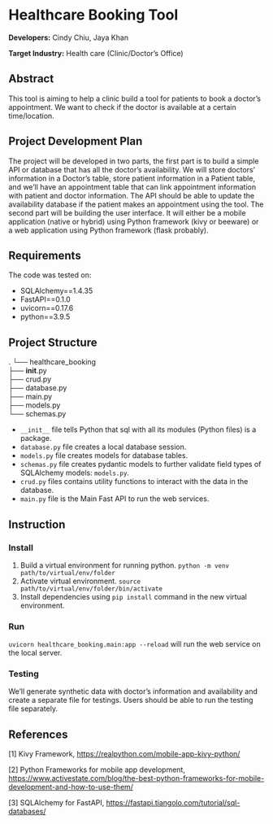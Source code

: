 # Healthcare Booking Tool

**Developers:** Cindy Chiu, Jaya Khan 

**Target Industry:** Health care (Clinic/Doctor’s Office)

## Abstract
This tool is aiming to help a clinic build a tool for patients to book a doctor’s appointment. We want to check if the doctor is available at a certain time/location. 

## Project Development Plan 
The project will be developed in two parts, the first part is to build a simple API or database that has all the doctor’s availability. We will store doctors’ information in a Doctor’s table, store patient information in a Patient table, and we’ll have an appointment table that can link appointment information with patient and doctor information. The API should be able to update the availability database if the patient makes an appointment using the tool. The second part will be building the user interface. It will either be a mobile application (native or hybrid) using Python framework (kivy or beeware) or a web application using Python framework (flask probably). 

## Requirements
The code was tested on:
- SQLAlchemy==1.4.35
- FastAPI==0.1.0
- uvicorn==0.17.6
- python==3.9.5

## Project Structure

.
└── healthcare_booking                                                                        
    ├── __init__.py                                   
    ├── crud.py                                      
    ├── database.py                                  
    ├── main.py                                              
    ├── models.py                                        
    └── schemas.py                                  


* `__init__` file tells Python that sql with all its modules (Python files) is a package.
* `database.py` file creates a local database session.
* `models.py` file creates models for database tables.
* `schemas.py` file creates pydantic models to further validate field types of SQLAlchemy models: `models.py`.
* `crud.py` files contains utility functions to interact with the data in the database.
* `main.py` file is the Main Fast API to run the web services.

## Instruction

### Install

1. Build a virtual environment for running python. `python -m venv path/to/virtual/env/folder`
2. Activate virtual environment. `source path/to/virtual/env/folder/bin/activate`
3. Install dependencies using `pip install` command in the new virtual environment.

### Run

`uvicorn healthcare_booking.main:app --reload` will run the web service on the local server.

### Testing
We’ll generate synthetic data with doctor’s information and availability and create a separate file for testings. Users should be able to run the testing file separately. 

## References

[1] Kivy Framework, https://realpython.com/mobile-app-kivy-python/  

[2] Python Frameworks for mobile app development, https://www.activestate.com/blog/the-best-python-frameworks-for-mobile-development-and-how-to-use-them/

[3] SQLAlchemy for FastAPI, https://fastapi.tiangolo.com/tutorial/sql-databases/

